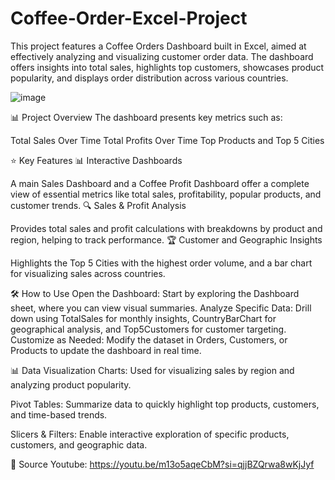 # Coffee-Order-Excel-Project

This project features a Coffee Orders Dashboard built in Excel, aimed at effectively analyzing and visualizing customer order data. The dashboard offers insights into total sales, highlights top customers, showcases product popularity, and displays order distribution across various countries.

![image](https://github.com/user-attachments/assets/5b92f557-97ea-4460-8cc5-9c8e9b80a82a)


📊 Project Overview
The dashboard presents key metrics such as:

Total Sales Over Time
Total Profits Over Time
Top Products and Top 5 Cities


⭐ Key Features
📊 Interactive Dashboards

A main Sales Dashboard and a Coffee Profit Dashboard offer a complete view of essential metrics like total sales, profitability, popular products, and customer trends.
🔍 Sales & Profit Analysis

Provides total sales and profit calculations with breakdowns by product and region, helping to track performance.
🏆 Customer and Geographic Insights

Highlights the Top 5 Cities with the highest order volume, and a bar chart for visualizing sales across countries.

🛠️ How to Use
Open the Dashboard: Start by exploring the Dashboard sheet, where you can view visual summaries.
Analyze Specific Data: Drill down using TotalSales for monthly insights, CountryBarChart for geographical analysis, and Top5Customers for customer targeting.
Customize as Needed: Modify the dataset in Orders, Customers, or Products to update the dashboard in real time.

📊 Data Visualization
Charts: Used for visualizing sales by region and analyzing product popularity.

Pivot Tables: Summarize data to quickly highlight top products, customers, and time-based trends.

Slicers & Filters: Enable interactive exploration of specific products, customers, and geographic data.

🔗 Source
Youtube: https://youtu.be/m13o5aqeCbM?si=qjjBZQrwa8wKjJyf
